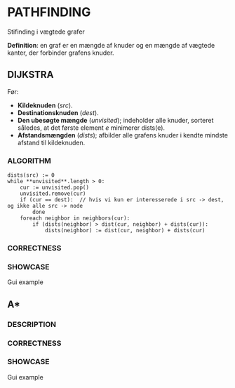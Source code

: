 # PATHFINDING

Stifinding i vægtede grafer

**Definition**: en graf er en mængde af knuder og en mængde af vægtede kanter,
der forbinder grafens knuder.

## DIJKSTRA

Før:
  - **Kildeknuden** (*src*).
  - **Destinationsknuden** (*dest*).
  - **Den ubesøgte mængde** (*unvisited*); indeholder alle knuder, sorteret således, at
  det første element *e* minimerer dists(e).
  - **Afstandsmængden** (*dists*); afbilder alle grafens knuder i kendte mindste afstand til kildeknuden.

### ALGORITHM

```
dists(src) := 0
while **unvisited**.length > 0:
    cur := unvisited.pop()
    unvisited.remove(cur)
    if (cur == dest):  // hvis vi kun er interesserede i src -> dest, og ikke alle src -> node
        done
    foreach neighbor in neighbors(cur):
        if (dists(neighbor) > dist(cur, neighbor) + dists(cur)):
            dists(neighbor) := dist(cur, neighbor) + dists(cur)
```

### CORRECTNESS

### SHOWCASE

Gui example

## A*

### DESCRIPTION

### CORRECTNESS

### SHOWCASE

Gui example
